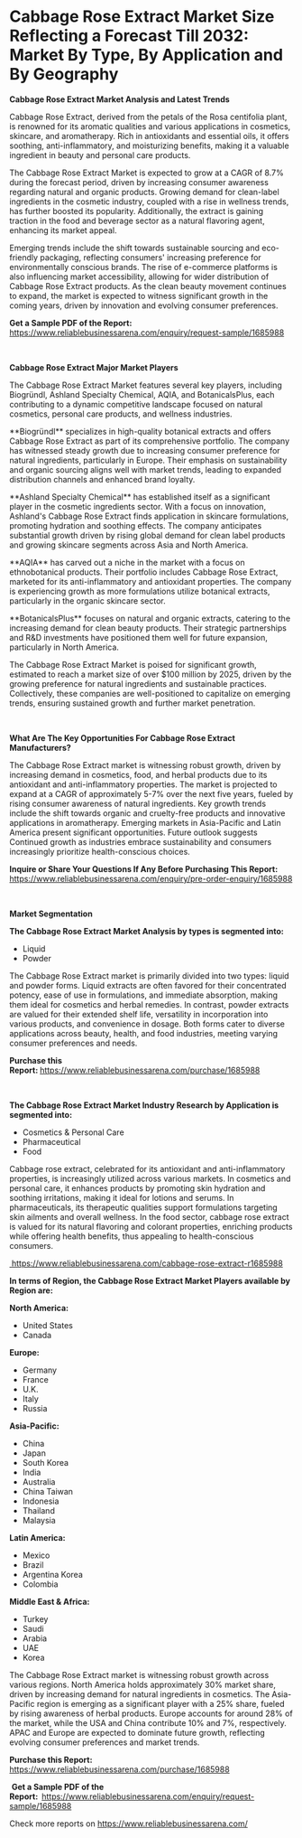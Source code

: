 <p><h1>Cabbage Rose Extract Market Size Reflecting a Forecast Till 2032: Market By Type, By Application and By Geography</h1></p><p><strong>Cabbage Rose Extract Market Analysis and Latest Trends</strong></p>
<p><p>Cabbage Rose Extract, derived from the petals of the Rosa centifolia plant, is renowned for its aromatic qualities and various applications in cosmetics, skincare, and aromatherapy. Rich in antioxidants and essential oils, it offers soothing, anti-inflammatory, and moisturizing benefits, making it a valuable ingredient in beauty and personal care products. </p><p>The Cabbage Rose Extract Market is expected to grow at a CAGR of 8.7% during the forecast period, driven by increasing consumer awareness regarding natural and organic products. Growing demand for clean-label ingredients in the cosmetic industry, coupled with a rise in wellness trends, has further boosted its popularity. Additionally, the extract is gaining traction in the food and beverage sector as a natural flavoring agent, enhancing its market appeal.</p><p>Emerging trends include the shift towards sustainable sourcing and eco-friendly packaging, reflecting consumers' increasing preference for environmentally conscious brands. The rise of e-commerce platforms is also influencing market accessibility, allowing for wider distribution of Cabbage Rose Extract products. As the clean beauty movement continues to expand, the market is expected to witness significant growth in the coming years, driven by innovation and evolving consumer preferences.</p></p>
<p><strong>Get a Sample PDF of the Report:&nbsp;</strong> <a href="https://www.reliablebusinessarena.com/enquiry/request-sample/1685988?utm_campaign=3013&utm_medium=2&utm_source=Github&utm_content=ia&utm_term=24032025&utm_id=cabbage-rose-extract">https://www.reliablebusinessarena.com/enquiry/request-sample/1685988</a></p>
<p>&nbsp;</p>
<p><strong>Cabbage Rose Extract Major Market Players</strong></p>
<p><p>The Cabbage Rose Extract Market features several key players, including Biogründl, Ashland Specialty Chemical, AQIA, and BotanicalsPlus, each contributing to a dynamic competitive landscape focused on natural cosmetics, personal care products, and wellness industries.</p><p>**Biogründl** specializes in high-quality botanical extracts and offers Cabbage Rose Extract as part of its comprehensive portfolio. The company has witnessed steady growth due to increasing consumer preference for natural ingredients, particularly in Europe. Their emphasis on sustainability and organic sourcing aligns well with market trends, leading to expanded distribution channels and enhanced brand loyalty.</p><p>**Ashland Specialty Chemical** has established itself as a significant player in the cosmetic ingredients sector. With a focus on innovation, Ashland's Cabbage Rose Extract finds application in skincare formulations, promoting hydration and soothing effects. The company anticipates substantial growth driven by rising global demand for clean label products and growing skincare segments across Asia and North America.</p><p>**AQIA** has carved out a niche in the market with a focus on ethnobotanical products. Their portfolio includes Cabbage Rose Extract, marketed for its anti-inflammatory and antioxidant properties. The company is experiencing growth as more formulations utilize botanical extracts, particularly in the organic skincare sector.</p><p>**BotanicalsPlus** focuses on natural and organic extracts, catering to the increasing demand for clean beauty products. Their strategic partnerships and R&D investments have positioned them well for future expansion, particularly in North America.</p><p>The Cabbage Rose Extract Market is poised for significant growth, estimated to reach a market size of over $100 million by 2025, driven by the growing preference for natural ingredients and sustainable practices. Collectively, these companies are well-positioned to capitalize on emerging trends, ensuring sustained growth and further market penetration.</p></p>
<p>&nbsp;</p>
<p><strong>What Are The Key Opportunities For Cabbage Rose Extract Manufacturers?</strong></p>
<p><p>The Cabbage Rose Extract market is witnessing robust growth, driven by increasing demand in cosmetics, food, and herbal products due to its antioxidant and anti-inflammatory properties. The market is projected to expand at a CAGR of approximately 5-7% over the next five years, fueled by rising consumer awareness of natural ingredients. Key growth trends include the shift towards organic and cruelty-free products and innovative applications in aromatherapy. Emerging markets in Asia-Pacific and Latin America present significant opportunities. Future outlook suggests Continued growth as industries embrace sustainability and consumers increasingly prioritize health-conscious choices.</p></p>
<p><strong>Inquire or Share Your Questions If Any Before Purchasing This Report:</strong> <a href="https://www.reliablebusinessarena.com/enquiry/pre-order-enquiry/1685988?utm_campaign=3013&utm_medium=2&utm_source=Github&utm_content=ia&utm_term=24032025&utm_id=cabbage-rose-extract">https://www.reliablebusinessarena.com/enquiry/pre-order-enquiry/1685988</a></p>
<p>&nbsp;</p>
<p><strong>Market Segmentation</strong></p>
<p><strong>The Cabbage Rose Extract Market Analysis by types is segmented into:</strong></p>
<p><ul><li>Liquid</li><li>Powder</li></ul></p>
<p><p>The Cabbage Rose Extract market is primarily divided into two types: liquid and powder forms. Liquid extracts are often favored for their concentrated potency, ease of use in formulations, and immediate absorption, making them ideal for cosmetics and herbal remedies. In contrast, powder extracts are valued for their extended shelf life, versatility in incorporation into various products, and convenience in dosage. Both forms cater to diverse applications across beauty, health, and food industries, meeting varying consumer preferences and needs.</p></p>
<p><strong>Purchase this Report:&nbsp;</strong><a href="https://www.reliablebusinessarena.com/purchase/1685988?utm_campaign=3013&utm_medium=2&utm_source=Github&utm_content=ia&utm_term=24032025&utm_id=cabbage-rose-extract">https://www.reliablebusinessarena.com/purchase/1685988</a></p>
<p>&nbsp;</p>
<p><strong>The Cabbage Rose Extract Market Industry Research by Application is segmented into:</strong></p>
<p><ul><li>Cosmetics & Personal Care</li><li>Pharmaceutical</li><li>Food</li></ul></p>
<p><p>Cabbage rose extract, celebrated for its antioxidant and anti-inflammatory properties, is increasingly utilized across various markets. In cosmetics and personal care, it enhances products by promoting skin hydration and soothing irritations, making it ideal for lotions and serums. In pharmaceuticals, its therapeutic qualities support formulations targeting skin ailments and overall wellness. In the food sector, cabbage rose extract is valued for its natural flavoring and colorant properties, enriching products while offering health benefits, thus appealing to health-conscious consumers.</p></p>
<p><a href="https://www.reliablebusinessarena.com/cabbage-rose-extract-r1685988?utm_campaign=3013&utm_medium=2&utm_source=Github&utm_content=ia&utm_term=24032025&utm_id=cabbage-rose-extract">&nbsp;https://www.reliablebusinessarena.com/cabbage-rose-extract-r1685988</a></p>
<p><strong>In terms of Region, the Cabbage Rose Extract Market Players available by Region are:</strong></p>
<p>
    <p> <strong> North America: </strong>
        <ul>
            <li>United States</li>
            <li>Canada</li>
        </ul>
        </p> 
    <p> <strong> Europe: </strong>
        <ul>
            <li>Germany</li>
            <li>France</li>
            <li>U.K.</li>
            <li>Italy</li>
            <li>Russia</li>
        </ul>
        </p> 
    <p> <strong> Asia-Pacific: </strong>
        <ul>
            <li>China</li>
            <li>Japan</li>
            <li>South Korea</li>
            <li>India</li>
            <li>Australia</li>
            <li>China Taiwan</li>
            <li>Indonesia</li>
            <li>Thailand</li>
            <li>Malaysia</li>
        </ul>
        </p> 
    <p> <strong> Latin America: </strong>
        <ul>
            <li>Mexico</li>
            <li>Brazil</li>
            <li>Argentina Korea</li>
            <li>Colombia</li>
        </ul>
        </p> 
    <p> <strong> Middle East & Africa: </strong>
        <ul>
            <li>Turkey</li>
            <li>Saudi</li>
            <li>Arabia</li>
            <li>UAE</li>
            <li>Korea</li>
        </ul>
    </p>
    </p>
<p><p>The Cabbage Rose Extract market is witnessing robust growth across various regions. North America holds approximately 30% market share, driven by increasing demand for natural ingredients in cosmetics. The Asia-Pacific region is emerging as a significant player with a 25% share, fueled by rising awareness of herbal products. Europe accounts for around 28% of the market, while the USA and China contribute 10% and 7%, respectively. APAC and Europe are expected to dominate future growth, reflecting evolving consumer preferences and market trends.</p></p>
<p><strong>Purchase this Report: </strong><a href="https://www.reliablebusinessarena.com/purchase/1685988?utm_campaign=3013&utm_medium=2&utm_source=Github&utm_content=ia&utm_term=24032025&utm_id=cabbage-rose-extract">https://www.reliablebusinessarena.com/purchase/1685988</a></p>
<p>&nbsp;<strong>Get a Sample PDF of the Report:&nbsp;&nbsp;</strong><a href="https://www.reliablebusinessarena.com/enquiry/request-sample/1685988?utm_campaign=3013&utm_medium=2&utm_source=Github&utm_content=ia&utm_term=24032025&utm_id=cabbage-rose-extract">https://www.reliablebusinessarena.com/enquiry/request-sample/1685988</a></p>
<p><strong></strong></p>
<p>Check more reports on <a href="https://www.reliablebusinessarena.com/?utm_campaign=3013&utm_medium=2&utm_source=Github&utm_content=ia&utm_term=24032025&utm_id=cabbage-rose-extract">https://www.reliablebusinessarena.com/</a></p>